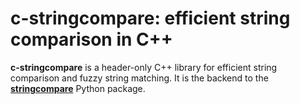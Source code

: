 # **c-stringcompare**: efficient string comparison in C++

**c-stringcompare** is a header-only C++ library for efficient string comparison and fuzzy string matching. It is the backend to the [**stringcompare**](https://github.com/olivierBinette/stringcompare) Python package.
